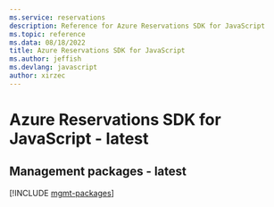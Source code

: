 ```yaml
---
ms.service: reservations
description: Reference for Azure Reservations SDK for JavaScript
ms.topic: reference
ms.data: 08/18/2022
title: Azure Reservations SDK for JavaScript
ms.author: jeffish
ms.devlang: javascript
author: xirzec
---
```

# Azure Reservations SDK for JavaScript - latest

## Management packages - latest
[!INCLUDE [mgmt-packages](reservations-mgmt-index.md)]